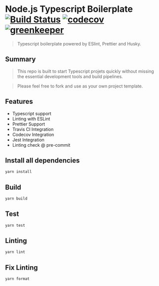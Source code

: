 # Node.js Typescript Boilerplate [![Build Status](https://travis-ci.org/silver-xu/ts-boilerplate.svg?branch=master)](https://travis-ci.org/silver-xu/ts-boilerplate) [![codecov](https://codecov.io/gh/silver-xu/ts-boilerplate/branch/master/graph/badge.svg)](https://codecov.io/gh/silver-xu/ts-boilerplate) [![greenkeeper](https://badges.greenkeeper.io/silver-xu/ts-boilerplate.svg?style=flat)](https://badges.greenkeeper.io/silver-xu/ts-boilerplate.svg?style=flat)

> Typescript boilerplate powered by ESlint, Prettier and Husky.

## Summary

> This repo is built to start Typescript projets quickly without missing the essential development tools and build pipelines.

> Please feel free to fork and use as your own project template.

## Features

- Typescript support
- Linting with ESLint
- Prettier Support
- Travis CI Integration
- Codecov Integration
- Jest Integration
- Linting check @ pre-commit

## Install all dependencies

```typescript
yarn install
```

## Build

```typescript
yarn build
```

## Test

```typescript
yarn test
```

## Linting

```typescript
yarn lint
```

## Fix Linting

```typescript
yarn format
```
